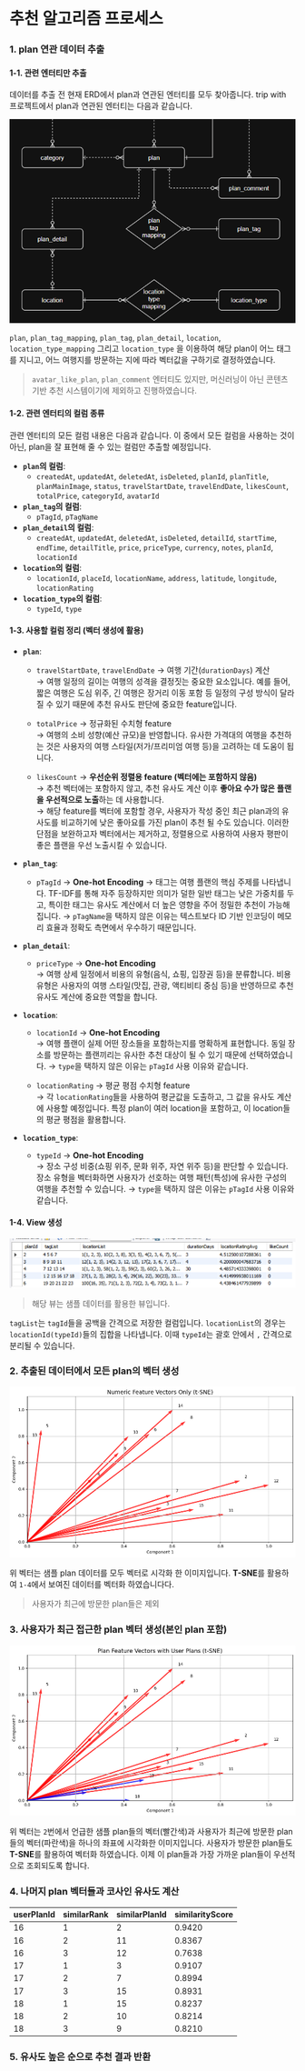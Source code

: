 # 추천 알고리즘 프로세스

### 1. plan 연관 데이터 추출

#### 1-1. 관련 엔터티만 추출

데이터를 추출 전 현재 ERD에서 plan과 연관된 엔터티를 모두 찾아줍니다. trip with 프로젝트에서 plan과 연관된 엔터티는 다음과 같습니다.

![erd_plan](imgs/erd_plan.png)

`plan`, `plan_tag_mapping`, `plan_tag`, `plan_detail`, `location`, `location_type_mapping` 그리고 `location_type` 을 이용하여 해당 plan이 어느 태그를 지니고, 어느 여행지를 방문하는 지에 따라 벡터값을 구하기로 결정하였습니다.

> `avatar_like_plan`, `plan_comment` 엔터티도 있지만, 머신러닝이 아닌 콘텐츠 기반 추천 시스템이기에 제외하고 진행하였습니다.

#### 1-2. 관련 엔터티의 컬럼 종류

관련 엔터티의 모든 컬럼 내용은 다음과 같습니다. 이 중에서 모든 컬럼을 사용하는 것이 아닌, plan을 잘 표현해 줄 수 있는 컬럼만 추출할 예정입니다.

-   **`plan`의 컬럼**:
    -   `createdAt`, `updatedAt`, `deletedAt`, `isDeleted`, `planId`, `planTitle`, `planMainImage`, `status`, `travelStartDate`, `travelEndDate`, `likesCount`, `totalPrice`, `categoryId`, `avatarId`
-   **`plan_tag`의 컬럼**:
    -   `pTagId`, `pTagName`
-   **`plan_detail`의 컬럼**:
    -   `createdAt`, `updatedAt`, `deletedAt`, `isDeleted`, `detailId`, `startTime`, `endTime`, `detailTitle`, `price`, `priceType`, `currency`, `notes`, `planId`, `locationId`
-   **`location`의 컬럼**:
    -   `locationId`, `placeId`, `locationName`, `address`, `latitude`, `longitude`, `locationRating`
-   **`location_type`의 컬럼**:
    -   `typeId`, `type`

#### 1-3. 사용할 컬럼 정리 (벡터 생성에 활용)

-   **`plan`**:

    -   `travelStartDate`, `travelEndDate` → 여행 기간(`durationDays`) 계산  
        → 여행 일정의 길이는 여행의 성격을 결정짓는 중요한 요소입니다. 예를 들어, 짧은 여행은 도심 위주, 긴 여행은 장거리 이동 포함 등 일정의 구성 방식이 달라질 수 있기 때문에 추천 유사도 판단에 중요한 feature입니다.

    -   `totalPrice` → 정규화된 수치형 feature  
        → 여행의 소비 성향(예산 규모)을 반영합니다. 유사한 가격대의 여행을 추천하는 것은 사용자의 여행 스타일(저가/프리미엄 여행 등)을 고려하는 데 도움이 됩니다.

    -   `likesCount` → **우선순위 정렬용 feature (벡터에는 포함하지 않음)**  
        → 추천 벡터에는 포함하지 않고, 추천 유사도 계산 이후 **좋아요 수가 많은 플랜을 우선적으로 노출**하는 데 사용합니다.  
        → 해당 feature를 벡터에 포함할 경우, 사용자가 작성 중인 최근 plan과의 유사도를 비교하기에 낮은 좋아요를 가진 plan이 추천 될 수도 있습니다. 이러한 단점을 보완하고자 벡터에서는 제거하고, 정렬용으로 사용하여 사용자 평판이 좋은 플랜을 우선 노출시킬 수 있습니다.

-   **`plan_tag`**:

    -   `pTagId` → **One-hot Encoding**
        → 태그는 여행 플랜의 핵심 주제를 나타냅니다. TF-IDF를 통해 자주 등장하지만 의미가 덜한 일반 태그는 낮은 가중치를 두고, 특이한 태그는 유사도 계산에서 더 높은 영향을 주어 정밀한 추천이 가능해집니다.
        → `pTagName`을 택하지 않은 이유는 텍스트보다 ID 기반 인코딩이 메모리 효율과 정확도 측면에서 우수하기 때문입니다.

-   **`plan_detail`**:

    -   `priceType` → **One-hot Encoding**  
        → 여행 상세 일정에서 비용의 유형(음식, 쇼핑, 입장권 등)을 분류합니다. 비용 유형은 사용자의 여행 스타일(맛집, 관광, 액티비티 중심 등)을 반영하므로 추천 유사도 계산에 중요한 역할을 합니다.

-   **`location`**:

    -   `locationId` → **One-hot Encoding**  
        → 여행 플랜이 실제 어떤 장소들을 포함하는지를 명확하게 표현합니다. 동일 장소를 방문하는 플랜끼리는 유사한 추천 대상이 될 수 있기 때문에 선택하였습니다.
        → `type`을 택하지 않은 이유는 `pTagId` 사용 이유와 같습니다.

    -   `locationRating` → 평균 평점 수치형 feature  
        → 각 `locationRating`들을 사용하여 평균값을 도출하고, 그 값을 유사도 계산에 사용할 예정입니다. 특정 plan이 여러 location을 포함하고, 이 location들의 평균 평점을 활용합니다.

-   **`location_type`**:

    -   `typeId` → **One-hot Encoding**  
        → 장소 구성 비중(쇼핑 위주, 문화 위주, 자연 위주 등)을 판단할 수 있습니다. 장소 유형을 벡터화하면 사용자가 선호하는 여행 패턴(특성)에 유사한 구성의 여행을 추천할 수 있습니다.
        → `type`을 택하지 않은 이유는 `pTagId` 사용 이유와 같습니다.

#### 1-4. View 생성

![sample_plan_features](imgs/sample_plan_features.png)

> 해당 뷰는 샘플 데이터를 활용한 뷰입니다.

`tagList`는 `tagId`들을 공백을 간격으로 저장한 컬럼입니다. `locationList`의 경우는 `locationId(typeId)`들의 집합을 나타냅니다. 이때 `typeId`는 괄호 안에서 `,` 간격으로 분리될 수 있습니다.

### 2. 추출된 데이터에서 모든 plan의 벡터 생성

![alt text](imgs/plan_vectors1.png)

위 벡터는 샘플 plan 데이터를 모두 벡터로 시각화 한 이미지입니다. **T-SNE**를 활용하여 `1-4`에서 보여진 데이터를 벡터화 하였습니다다.

> 사용자가 최근에 방문한 plan들은 제외

### 3. 사용자가 최근 접근한 plan 벡터 생성(본인 plan 포함)

![alt text](imgs/plan_vectors2.png)

위 벡터는 `2`번에서 언급한 샘플 plan들의 벡터(빨간색)과 사용자가 최근에 방문한 plan들의 벡터(파란색)을 하나의 좌표에 시각화한 이미지입니다. 사용자가 방문한 plan들도 **T-SNE**를 활용하여 벡터화 하였습니다. 이제 이 plan들과 가장 가까운 plan들이 우선적으로 조회되도록 합니다.

### 4. 나머지 plan 벡터들과 코사인 유사도 계산

| userPlanId | similarRank | similarPlanId | similarityScore |
| ---------- | ----------- | ------------- | --------------- |
| 16         | 1           | 2             | 0.9420          |
| 16         | 2           | 11            | 0.8367          |
| 16         | 3           | 12            | 0.7638          |
| 17         | 1           | 3             | 0.9107          |
| 17         | 2           | 7             | 0.8994          |
| 17         | 3           | 15            | 0.8931          |
| 18         | 1           | 15            | 0.8237          |
| 18         | 2           | 10            | 0.8214          |
| 18         | 3           | 9             | 0.8210          |

### 5. 유사도 높은 순으로 추천 결과 반환
